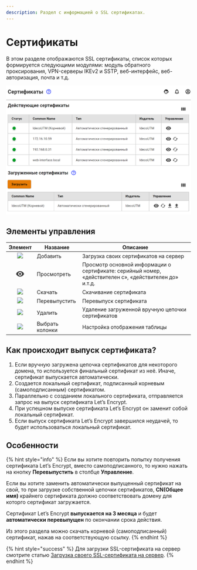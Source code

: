 ```yaml
---
description: Раздел с информацией о SSL сертификатах.
---
```


# Сертификаты

В этом разделе отображаются SSL сертификаты, список которых формируется следующими модулями: модуль обратного проксирования, VPN-серверы IKEv2 и SSTP, веб-интерфейс, веб-авторизация, почта и т.д.

![](../../../.gitbook/assets/certificates.png)

## Элементы управления

|                                            Элемент                                           | Название        | Описание                                                                                               |
| :------------------------------------------------------------------------------------------: | --------------- | ------------------------------------------------------------------------------------------------------ |
|      ![](<../../../.gitbook/assets/ok\_with\_icon (3) (3) (3) (6) (6) (5) (10) (2).png>)     | Добавить        | Загрузка своих сертификатов на сервер                                                                  |
| ![](<../../../.gitbook/assets/eye-icon (2) (2) (2) (2) (2) (2) (2) (4) (4) (4) (4) (3).png>) | Просмотреть     | Просмотр основной информации о сертификате: серийный номер, «действителен с», «действителен до» и.т.д. |
|                       ![](../../../.gitbook/assets/download\_icon.png)                       | Скачать         | Скачивание сертификата                                                                                 |
|                      ![](../../../.gitbook/assets/re-release\_icon.png)                      | Перевыпустить   | Перевыпуск сертификата                                                                                 |
|                        ![](../../../.gitbook/assets/delete\_icon.png)                        | Удалить         | Удаление загруженной вручную цепочки сертификатов                                                      |
|                         ![](../../.gitbook/assets/icon-nastroika.png)                        | Выбрать колонки | Настройка отображения таблицы                                                                          |

## Как происходит выпуск сертификата?

1. Если вручную загружена цепочка сертификатов для некоторого домена, то используется финальный сертификат из неё. Иначе, сертификат выпускается автоматически.
2. Создается локальный сертификат, подписанный корневым (самоподписанным) сертификатом.
3. Параллельно с созданием локального сертификата, отправляется запрос на выпуск сертификата Let’s Encrypt.
4. При успешном выпуске сертификата Let’s Encrypt он заменит собой локальный сертификат.
5. Если выпуск сертификата Let’s Encrypt завершился неудачей, то будет использоваться локальный сертификат.

## Особенности

{% hint style="info" %}
Если вы хотите повторить попытку получения сертификата Let’s Encrypt, вместо самоподписанного, то нужно нажать на кнопку **Перевыпустить** в столбце **Управление**.

Если вы хотите заменить автоматически выпущенный сертификат на свой, то при загрузке собственной цепочки сертификатов, **CN(Общее имя)** крайнего сертификата должно соответствовать домену для которго сертификат загружается.

Сертификат Let’s Encrypt **выпускается на 3 месяца** и будет **автоматически перевыпущен** по окончании срока действия.

Из этого раздела можно скачать корневой (самоподписанный) сертификат, нажав на соответствующую ссылку.
{% endhint %}

{% hint style="success" %}
Для загрузки SSL-сертификата на сервер смотрите статью [Загрузка своего SSL-сертификата на сервер](upload-ssl-certificate-to-server.md).
{% endhint %}
